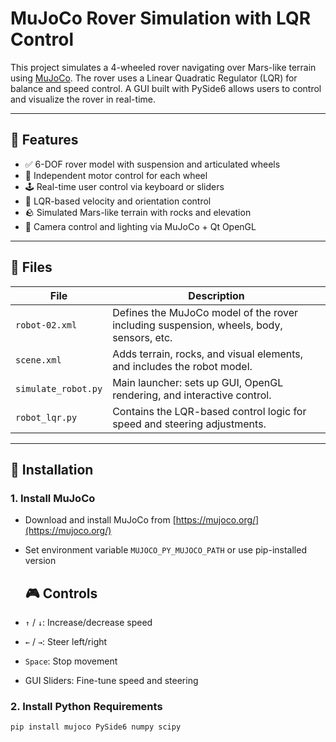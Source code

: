 # MuJoCo Rover Simulation with LQR Control

This project simulates a 4-wheeled rover navigating over Mars-like terrain using [MuJoCo](https://mujoco.org/). The rover uses a Linear Quadratic Regulator (LQR) for balance and speed control. A GUI built with PySide6 allows users to control and visualize the rover in real-time.

---

## 🧠 Features

- ✅ 6-DOF rover model with suspension and articulated wheels
- 🛞 Independent motor control for each wheel
- 🕹️ Real-time user control via keyboard or sliders
- 🧮 LQR-based velocity and orientation control
- 🪨 Simulated Mars-like terrain with rocks and elevation
- 🌄 Camera control and lighting via MuJoCo + Qt OpenGL

---

## 📁 Files

| File              | Description |
|-------------------|-------------|
| `robot-02.xml`    | Defines the MuJoCo model of the rover including suspension, wheels, body, sensors, etc. |
| `scene.xml`       | Adds terrain, rocks, and visual elements, and includes the robot model. |
| `simulate_robot.py` | Main launcher: sets up GUI, OpenGL rendering, and interactive control. |
| `robot_lqr.py`    | Contains the LQR-based control logic for speed and steering adjustments. |

---

## 🚀 Installation

### 1. Install MuJoCo
- Download and install MuJoCo from [https://mujoco.org/](https://mujoco.org/)
- Set environment variable `MUJOCO_PY_MUJOCO_PATH` or use pip-installed version

  ## 🎮 Controls

- `↑` / `↓`: Increase/decrease speed  
- `←` / `→`: Steer left/right  
- `Space`: Stop movement  
- GUI Sliders: Fine-tune speed and steering


### 2. Install Python Requirements

```bash
pip install mujoco PySide6 numpy scipy
